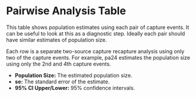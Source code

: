 # Pairwise Analysis Table

This table shows population estimates using each pair of capture events. It can be useful to look at this as a diagnostic step. Ideally each pair should have similar estimates of population size.

Each row is a separate two-source capture recapture analysis using only two of the capture events. For example, pa24 estimates the population size using only the 2nd and 4th capture events.

* **Population Size:** The estimated population size.
* **se:** The standard error of the estimate.
* **95% CI Upper/Lower:** 95% confidence intervals.
